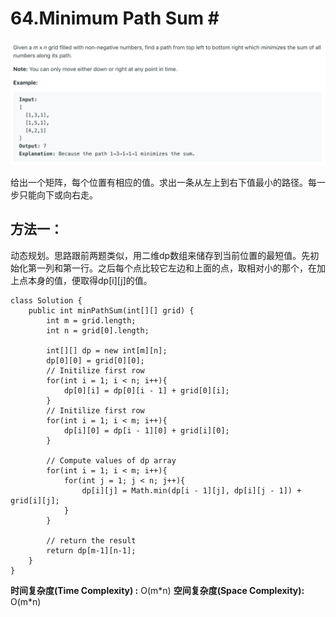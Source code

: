 # 64.Minimum Path Sum \#

![](.gitbook/assets/image%20%2869%29.png)

给出一个矩阵，每个位置有相应的值。求出一条从左上到右下值最小的路径。每一步只能向下或向右走。

## 方法一：

动态规划。思路跟前两题类似，用二维dp数组来储存到当前位置的最短值。先初始化第一列和第一行。之后每个点比较它左边和上面的点，取相对小的那个，在加上点本身的值，便取得dp\[i\]\[j\]的值。

```text
class Solution {
    public int minPathSum(int[][] grid) {
        int m = grid.length;
        int n = grid[0].length;
        
        int[][] dp = new int[m][n];
        dp[0][0] = grid[0][0];
        // Initilize first row
        for(int i = 1; i < n; i++){
            dp[0][i] = dp[0][i - 1] + grid[0][i];
        }
        // Initilize first row
        for(int i = 1; i < m; i++){
            dp[i][0] = dp[i - 1][0] + grid[i][0];
        }
        
        // Compute values of dp array
        for(int i = 1; i < m; i++){
            for(int j = 1; j < n; j++){
                dp[i][j] = Math.min(dp[i - 1][j], dp[i][j - 1]) + grid[i][j];
            }
        }
        
        // return the result
        return dp[m-1][n-1];
    }
}
```

**时间复杂度\(Time Complexity\) :** O\(m\*n\)          **空间复杂度\(Space Complexity\):** O\(m\*n\)

